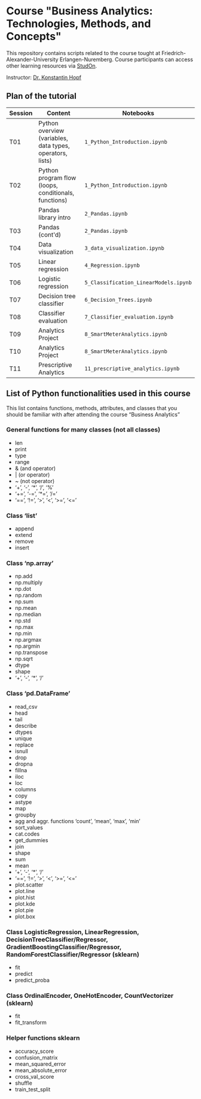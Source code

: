# Course "Business Analytics: Technologies, Methods, and Concepts"

This repository contains scripts related to the course tought at Friedrich-Alexander-University Erlangen-Nuremberg. Course participants can access other learning resources via [StudOn](https://www.studon.fau.de/studon/goto.php?target=crs_5706293).

Instructor: [Dr. Konstantin Hopf](https://www.uni-bamberg.de/eesys/team/konstantin-hopf/)

## Plan of the tutorial

| Session | Content | Notebooks |
|---------|---------|-----------|
| T01 | Python overview (variables, data types, operators, lists) | `1_Python_Introduction.ipynb` |
| T02 | Python program flow (loops, conditionals, functions) | `1_Python_Introduction.ipynb` |
|     | Pandas library intro | `2_Pandas.ipynb` |
| T03 | Pandas (cont'd)      | `2_Pandas.ipynb` |
| T04 | Data visualization | `3_data_visualization.ipynb` | 
| T05 | Linear regression | `4_Regression.ipynb` |
| T06 | Logistic regression | `5_Classification_LinearModels.ipynb` |
| T07 | Decision tree classifier | `6_Decision_Trees.ipynb` |
| T08 | Classifier evaluation | `7_Classifier_evaluation.ipynb` |
| T09 | Analytics Project | `8_SmartMeterAnalytics.ipynb` |
| T10 | Analytics Project | `8_SmartMeterAnalytics.ipynb` |
| T11 | Prescriptive Analytics | `11_prescriptive_analytics.ipynb` |

## List of Python functionalities used in this course

This list contains functions, methods, attributes, and classes that you should be familiar with after attending the course “Business Analytics”


### General functions for many classes (not all classes)
* len
* print
* type
* range
* & (and operator)
* | (or operator)
* ~ (not operator)
* ‘+’, ‘-’, ‘*’, ‘/’, ‘%’ 
* ‘+=’, ‘-=’, ‘*=’, ‘/=’ 
* ‘==’, ‘!=’, ‘>’, ‘<’, ‘>=’, ‘<=’ 

### Class ‘list’
* append
* extend
* remove
* insert

### Class ‘np.array’
* np.add
* np.multiply
* np.dot
* np.random
* np.sum
* np.mean
* np.median
* np.std
* np.max
* np.min
* np.argmax
* np.argmin
* np.transpose
* np.sqrt
* dtype
* shape
* ‘+’, ‘-’, ‘*’, ‘/’

### Class ‘pd.DataFrame’
* read_csv
* head
* tail
* describe
* dtypes
* unique
* replace
* isnull
* drop
* dropna
* fillna
* iloc
* loc
* columns
* copy
* astype
* map
* groupby
* agg and aggr. functions ‘count’, ‘mean’, ‘max’, ‘min’
* sort_values
* cat.codes
* get_dummies
* join
* shape
* sum
* mean
* ‘+’, ‘-’, ‘*’, ‘/’
* ‘==’, ‘!=’, ‘>’, ‘<’, ‘>=’, ‘<=’
* plot.scatter
* plot.line
* plot.hist
* plot.kde
* plot.pie
* plot.box

### Class LogisticRegression, LinearRegression, DecisionTreeClassifier/Regressor, GradientBoostingClassifier/Regressor, RandomForestClassifier/Regressor (sklearn)
* fit
* predict
* predict_proba

### Class OrdinalEncoder, OneHotEncoder, CountVectorizer (sklearn)
* fit
* fit_transform

### Helper functions sklearn
* accuracy_score
* confusion_matrix
* mean_squared_error
* mean_absolute_error
* cross_val_score
* shuffle
* train_test_split
